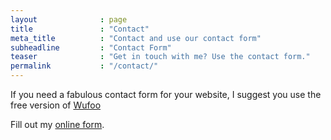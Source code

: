 ```yaml
---
layout              : page
title               : "Contact"
meta_title          : "Contact and use our contact form"
subheadline         : "Contact Form"
teaser              : "Get in touch with me? Use the contact form."
permalink           : "/contact/"
---
```

If you need a fabulous contact form for your website, I suggest you use the free version of [Wufoo](http://www.wufoo.com/)

<div id="wufoo-zjgpifw10ro651"> Fill out my <a href="https://bueroflex.wufoo.com/forms/zjgpifw10ro651">online form</a>. </div> <script type="text/javascript"> var zjgpifw10ro651; (function(d, t) { var s = d.createElement(t), options = { 'userName':'bueroflex', 'formHash':'zjgpifw10ro651', 'autoResize':true, 'height':'521', 'async':true, 'host':'wufoo.com', 'header':'show', 'ssl':true }; s.src = ('https:' == d.location.protocol ?'https://':'http://') + 'secure.wufoo.com/scripts/embed/form.js'; s.onload = s.onreadystatechange = function() { var rs = this.readyState; if (rs) if (rs != 'complete') if (rs != 'loaded') return; try { zjgpifw10ro651 = new WufooForm(); zjgpifw10ro651.initialize(options); zjgpifw10ro651.display(); } catch (e) { } }; var scr = d.getElementsByTagName(t)[0], par = scr.parentNode; par.insertBefore(s, scr); })(document, 'script'); </script>